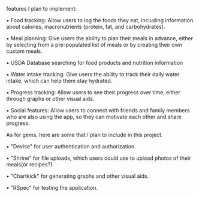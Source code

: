 features I plan to implement: 

• Food tracking: Allow users to log the foods they eat, including information about calories, macronutrients (protein, fat, and carbohydrates).

• Meal planning: Give users the ability to plan their meals in advance, either by selecting from a pre-populated list of meals or by creating their own custom meals.

• USDA Database searching for food products and nutrition information

• Water intake tracking: Give users the ability to track their daily water intake, which can help them stay hydrated.

• Progress tracking: Allow users to see their progress over time, either through graphs or other visual aids.

• Social features: Allow users to connect with friends and family members who are also using the app, so they can motivate each other and share progress.


As for gems, here are some that I plan to include in this project.

• "Devise" for user authentication and authorization.

• "Shrine" for file uploads, which users could use to upload photos of their meals(or recipes?).

• "Chartkick" for generating graphs and other visual aids.

• "RSpec" for testing the application.
